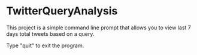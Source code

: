 # TwitterQueryAnalysis

This project is a simple command line prompt that allows you to view last 7 days total tweets based on a query.

Type "quit" to exit the program.
